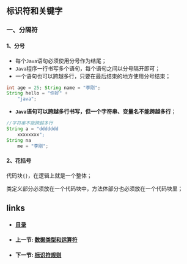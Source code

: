 ## 标识符和关键字

### 一、分隔符

#### 1、分号

- 每个`Java`语句必须使用分号作为结尾；
- `Java`程序一行书写多个语句，每个语句之间以分号隔开即可；
- 一个语句也可以跨越多行，只要在最后结束的地方使用分号结束；

```java
int age = 25; String name = "李刚";
String hello = "你好" + 
    "java";
```

- **`Java`语句可以跨越多行书写，但一个字符串、变量名不能跨越多行**；

```java
//字符串不能跨越多行
String a = "ddddddd
    xxxxxxxx";
String na
    me = "李刚";
```

#### 2、花括号

代码块`{}`，在逻辑上就是一个整体；

类定义部分必须放在一个代码块中，方法体部分也必须放在一个代码块里；

## links

- #### [目录](<README.md>)

- #### 上一节: [数据类型和运算符](<01.0.md>)

- #### 下一节: [标识符规则](<01.2.md>)

